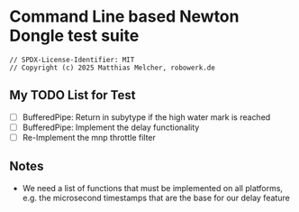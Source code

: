 
# Command Line based Newton Dongle test suite

```
// SPDX-License-Identifier: MIT
// Copyright (c) 2025 Matthias Melcher, robowerk.de
```

## My TODO List for Test

 - [ ] BufferedPipe: Return in subytype if the high water mark is reached
 - [ ] BufferedPipe: Implement the delay functionality
 - [ ] Re-Implement the mnp throttle filter

 ## Notes

 - We need a list of functions that must be implemented on all platforms, 
   e.g. the microsecond timestamps that are the base for our delay feature
